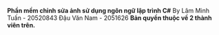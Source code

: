 <b>Phần mềm chỉnh sửa ảnh sử dụng ngôn ngữ lập trình C#</b>
By
Lâm Minh Tuấn - 20520843
Đậu Văn Nam - 2051626
<b>Bản quyền thuộc về 2 thành viên trên.</b>
